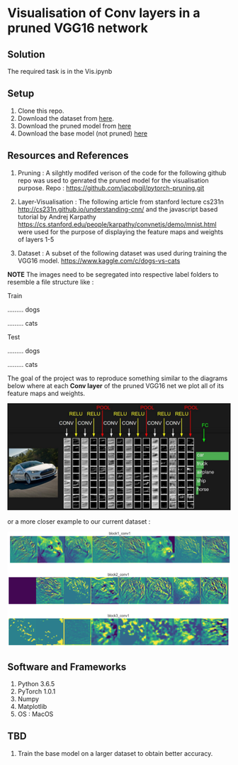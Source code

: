 # Visualisation of Conv layers in a pruned VGG16 network

## Solution
The required task is in the Vis.ipynb

## Setup
1. Clone this repo.
2. Download the dataset from [here](https://www.kaggle.com/c/dogs-vs-cats).
3. Download the pruned model from [here](https://drive.google.com/file/d/1OAUZeUqozrA4Rh50MJ3hQUA-Q8XFV13r/view?usp=sharing)
4. Download the base model (not pruned) [here](https://drive.google.com/open?id=1iiwwflrNDzwFy3J-nqn-K0YDmp1D7_yV)

## Resources and References
1. Pruning : A silghtly modifed verison of the code for the following github repo was used to genrated the pruned model for the visualisation purpose. Repo : https://github.com/jacobgil/pytorch-pruning.git

2. Layer-Visualisation : The following article from stanford lecture cs231n http://cs231n.github.io/understanding-cnn/ and the javascript based tutorial by Andrej Karpathy https://cs.stanford.edu/people/karpathy/convnetjs/demo/mnist.html were used for the purpose of displaying the feature maps and weights of layers 1-5

3. Dataset : A subset of the following dataset was used during training the VGG16 model. https://www.kaggle.com/c/dogs-vs-cats

<b>NOTE</b> The images need to be segregated into respective label folders to resemble a file structure like :

Train

......... dogs

......... cats


Test


......... dogs

......... cats

The goal of the project was to reproduce something similar to the diagrams below where at each <b>Conv layer</b> of the pruned VGG16 net we plot all of its feature maps and weights.

!['not-found'](images/readme_example.jpeg)

or a more closer example to our current dataset :

!['not-found'](images/readme_2.png)

## Software and Frameworks
1. Python 3.6.5
2. PyTorch 1.0.1
3. Numpy
4. Matplotlib
5. OS : MacOS

## TBD
1. Train the base model on a larger dataset to obtain better accuracy.
